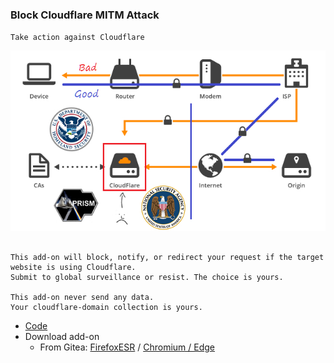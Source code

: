 ### Block Cloudflare MITM Attack

`Take action against Cloudflare`

![](../image/goodorbad.jpg)


```

This add-on will block, notify, or redirect your request if the target website is using Cloudflare.
Submit to global surveillance or resist. The choice is yours.
 
This add-on never send any data.
Your cloudflare-domain collection is yours.

```


- [Code](https://git.nogafam.es/deCloudflare/cloudflare-tor/src/branch/master/addons/code/bcma)
- Download add-on
  - From Gitea: [FirefoxESR](https://git.nogafam.es/deCloudflare/cloudflare-tor/raw/branch/master/addons/releases/bcma.xpi) / [Chromium / Edge](https://git.nogafam.es/deCloudflare/cloudflare-tor/raw/branch/master/addons/releases/bcma.crx)

